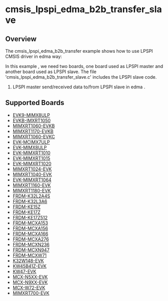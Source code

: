 # cmsis_lpspi_edma_b2b_transfer_slave

## Overview
The cmsis_lpspi_edma_b2b_transfer example shows how to use LPSPI CMSIS driver in edma way:

In this example , we need two boards, one board used as LPSPI master and another board used as LPSPI slave.
The file 'cmsis_lpspi_edma_b2b_transfer_slave.c' includes the LPSPI slave code.

1. LPSPI master send/received data to/from LPSPI slave in edma .

## Supported Boards
- [EVK9-MIMX8ULP](../../../../_boards/evk9mimx8ulp/cmsis_driver_examples/lpspi/edma_b2b_transfer/slave/example_board_readme.md)
- [EVKB-IMXRT1050](../../../../_boards/evkbimxrt1050/cmsis_driver_examples/lpspi/edma_b2b_transfer/slave/example_board_readme.md)
- [MIMXRT1060-EVKB](../../../../_boards/evkbmimxrt1060/cmsis_driver_examples/lpspi/edma_b2b_transfer/slave/example_board_readme.md)
- [MIMXRT1170-EVKB](../../../../_boards/evkbmimxrt1170/cmsis_driver_examples/lpspi/edma_b2b_transfer/slave/example_board_readme.md)
- [MIMXRT1060-EVKC](../../../../_boards/evkcmimxrt1060/cmsis_driver_examples/lpspi/edma_b2b_transfer/slave/example_board_readme.md)
- [EVK-MCIMX7ULP](../../../../_boards/evkmcimx7ulp/cmsis_driver_examples/lpspi/edma_b2b_transfer/slave/example_board_readme.md)
- [EVK-MIMX8ULP](../../../../_boards/evkmimx8ulp/cmsis_driver_examples/lpspi/edma_b2b_transfer/slave/example_board_readme.md)
- [EVK-MIMXRT1010](../../../../_boards/evkmimxrt1010/cmsis_driver_examples/lpspi/edma_b2b_transfer/slave/example_board_readme.md)
- [EVK-MIMXRT1015](../../../../_boards/evkmimxrt1015/cmsis_driver_examples/lpspi/edma_b2b_transfer/slave/example_board_readme.md)
- [EVK-MIMXRT1020](../../../../_boards/evkmimxrt1020/cmsis_driver_examples/lpspi/edma_b2b_transfer/slave/example_board_readme.md)
- [MIMXRT1024-EVK](../../../../_boards/evkmimxrt1024/cmsis_driver_examples/lpspi/edma_b2b_transfer/slave/example_board_readme.md)
- [MIMXRT1040-EVK](../../../../_boards/evkmimxrt1040/cmsis_driver_examples/lpspi/edma_b2b_transfer/slave/example_board_readme.md)
- [EVK-MIMXRT1064](../../../../_boards/evkmimxrt1064/cmsis_driver_examples/lpspi/edma_b2b_transfer/slave/example_board_readme.md)
- [MIMXRT1160-EVK](../../../../_boards/evkmimxrt1160/cmsis_driver_examples/lpspi/edma_b2b_transfer/slave/example_board_readme.md)
- [MIMXRT1180-EVK](../../../../_boards/evkmimxrt1180/cmsis_driver_examples/lpspi/edma_b2b_transfer/slave/example_board_readme.md)
- [FRDM-K32L2A4S](../../../../_boards/frdmk32l2a4s/cmsis_driver_examples/lpspi/edma_b2b_transfer/slave/example_board_readme.md)
- [FRDM-K32L3A6](../../../../_boards/frdmk32l3a6/cmsis_driver_examples/lpspi/edma_b2b_transfer/slave/example_board_readme.md)
- [FRDM-KE15Z](../../../../_boards/frdmke15z/cmsis_driver_examples/lpspi/edma_b2b_transfer/slave/example_board_readme.md)
- [FRDM-KE17Z](../../../../_boards/frdmke17z/cmsis_driver_examples/lpspi/edma_b2b_transfer/slave/example_board_readme.md)
- [FRDM-KE17Z512](../../../../_boards/frdmke17z512/cmsis_driver_examples/lpspi/edma_b2b_transfer/slave/example_board_readme.md)
- [FRDM-MCXA153](../../../../_boards/frdmmcxa153/cmsis_driver_examples/lpspi/edma_b2b_transfer/slave/example_board_readme.md)
- [FRDM-MCXA156](../../../../_boards/frdmmcxa156/cmsis_driver_examples/lpspi/edma_b2b_transfer/slave/example_board_readme.md)
- [FRDM-MCXA166](../../../../_boards/frdmmcxa166/cmsis_driver_examples/lpspi/edma_b2b_transfer/slave/example_board_readme.md)
- [FRDM-MCXA276](../../../../_boards/frdmmcxa276/cmsis_driver_examples/lpspi/edma_b2b_transfer/slave/example_board_readme.md)
- [FRDM-MCXN236](../../../../_boards/frdmmcxn236/cmsis_driver_examples/lpspi/edma_b2b_transfer/slave/example_board_readme.md)
- [FRDM-MCXN947](../../../../_boards/frdmmcxn947/cmsis_driver_examples/lpspi/edma_b2b_transfer/slave/example_board_readme.md)
- [FRDM-MCXW71](../../../../_boards/frdmmcxw71/cmsis_driver_examples/lpspi/edma_b2b_transfer/slave/example_board_readme.md)
- [K32W148-EVK](../../../../_boards/k32w148evk/cmsis_driver_examples/lpspi/edma_b2b_transfer/slave/example_board_readme.md)
- [KW45B41Z-EVK](../../../../_boards/kw45b41zevk/cmsis_driver_examples/lpspi/edma_b2b_transfer/slave/example_board_readme.md)
- [KW47-EVK](../../../../_boards/kw47evk/cmsis_driver_examples/lpspi/edma_b2b_transfer/slave/example_board_readme.md)
- [MCX-N5XX-EVK](../../../../_boards/mcxn5xxevk/cmsis_driver_examples/lpspi/edma_b2b_transfer/slave/example_board_readme.md)
- [MCX-N9XX-EVK](../../../../_boards/mcxn9xxevk/cmsis_driver_examples/lpspi/edma_b2b_transfer/slave/example_board_readme.md)
- [MCX-W72-EVK](../../../../_boards/mcxw72evk/cmsis_driver_examples/lpspi/edma_b2b_transfer/slave/example_board_readme.md)
- [MIMXRT700-EVK](../../../../_boards/mimxrt700evk/cmsis_driver_examples/lpspi/edma_b2b_transfer/slave/example_board_readme.md)
